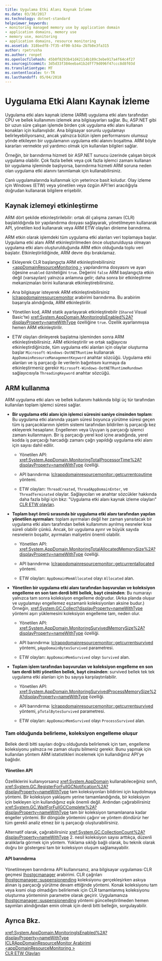 ```yaml
---
title: Uygulama Etki Alanı Kaynak İzleme
ms.date: 03/30/2017
ms.technology: dotnet-standard
helpviewer_keywords:
- monitoring managed memory use by application domain
- application domains, memory use
- memory use, monitoring
- application domains, resource monitoring
ms.assetid: 318bedf8-7f35-4f00-b34a-2b7b8e3fa315
author: rpetrusha
ms.author: ronpet
ms.openlocfilehash: 45b0f8293b41d42114b189c3ebe917a4f64c4f27
ms.sourcegitcommit: 3d5d33f384eeba41b2dff79d096f47ccc8d8f03d
ms.translationtype: MT
ms.contentlocale: tr-TR
ms.lasthandoff: 05/04/2018
---
```

# <a name="application-domain-resource-monitoring"></a>Uygulama Etki Alanı Kaynak İzleme
Uygulama etki alanı kaynak izleme (ARM) uygulama etki alanı tarafından CPU ve bellek kullanımını izlemek ana bilgisayarları sağlar. Bu, ASP.NET gibi bir uzun süre çalışan işlemde birden çok uygulama etki alanı kullanan konakları için kullanışlıdır. Ana bilgisayar sorunlu uygulamayı belirleyebiliyorsanız, ancak yalnızca bütün işlem performansını olumsuz yönde etkileyen bir uygulamanın uygulama etki alanını boşaltma. ARM böyle kararları vermekte yol yardımcı olmak için kullanılan bilgileri sağlar.  
  
 Örneğin, bir barındırma hizmeti bir ASP.NET sunucu üzerinde çalışan birçok uygulama olabilir. Çok fazla bellek veya çok fazla işlemci zamanı kullanan bir uygulama işleminde başlıyorsa, barındırma hizmeti ARM soruna neden olan uygulama etki alanını tanımlamak için kullanabilirsiniz.  
  
 Canlı uygulamalarında kullanmak için yeterince basit koludur. Olay izleme için Windows (ETW) veya yönetilen veya özgün API'leri aracılığıyla doğrudan kullanarak bilgilere erişebilir.  
  
## <a name="enabling-resource-monitoring"></a>Kaynak izlemeyi etkinleştirme  
 ARM dört şekilde etkinleştirilebilir: ortak dil çalışma zamanı (CLR) başlatıldığında bir yapılandırma dosyası sağlayarak, yönetilmeyen kullanarak API, yönetilen kod kullanarak veya ARM ETW olayları dinleme barındırma.  
  
 ARM etkin olarak işlemdeki tüm uygulama etki alanları veri toplamaya başlar. Uygulama etki alanı ARM etkinleştirilmeden önce oluşturulduysa olmayan uygulama etki alanı oluşturulduğunda ARM etkin olduğunda toplu veri başlatır. Etkinleştirildiğinde, ARM devre dışı bırakılamaz.  
  
-   Ekleyerek CLR başlangıçta ARM etkinleştirebilirsiniz [ \<appDomainResourceMonitoring >](../../../docs/framework/configure-apps/file-schema/runtime/appdomainresourcemonitoring-element.md) yapılandırma dosyasını ve ayarı öğesine `enabled` özniteliğini `true`. Değerini `false` ARM başlangıçta etkin değil (varsayılan) yalnızca anlamına gelir; daha sonra bir etkinleştirme mekanizmaları birini kullanarak etkinleştirebilirsiniz.  
  
-   Ana bilgisayar isteyerek ARM etkinleştirebilirsiniz [Iclrappdomainresourcemonitor](../../../docs/framework/unmanaged-api/hosting/iclrappdomainresourcemonitor-interface.md) arabirimi barındırma. Bu arabirim başarıyla alındığında, ARM etkinleştirilir.  
  
-   Yönetilen kod, ARM statik ayarlayarak etkinleştirebilir (`Shared` Visual Basic'te) <xref:System.AppDomain.MonitoringIsEnabled%2A?displayProperty=nameWithType> özelliğine `true`. Özellik ayarlanmışsa hemen ARM etkinleştirilir.  
  
-   ETW olayları dinleyerek başlatma işleminden sonra ARM etkinleştirebilirsiniz. ARM etkinleştirilir ve ortak sağlayıcısı etkinleştirdiğinizde, tüm uygulama etki alanları için olaylar oluşturma başlar `Microsoft-Windows-DotNETRuntime` kullanarak `AppDomainResourceManagementKeyword` anahtar sözcüğü. Uygulama etki alanları ve iş parçacığı ile verilerin bağıntısını kurmaya da etkinleştirmeniz gerekir `Microsoft-Windows-DotNETRuntimeRundown` sağlayıcısıyla `ThreadingKeyword` anahtar sözcüğü.  
  
## <a name="using-arm"></a>ARM kullanma  
 ARM uygulama etki alanı ve bellek kullanımı hakkında bilgi üç tür tarafından kullanılan toplam işlemci süresi sağlar.  
  
-   **Bir uygulama etki alanı için işlemci süresini saniye cinsinden toplam**: Bu uygulama etki alanında yaşam süresi boyunca yürütme süresi geçen tüm iş parçacıklarının işletim sistemi tarafından bildirilen iş parçacığı kez ekleyerek hesaplanır. Engellenen veya Uyuyan iş parçacığı işlemci zamanı kullanmayın. Bir iş parçacığı yerel kod içine aradığında, yerel kodda iş parçacığı harcadığı zamanı çağrı yapıldığı uygulama etki alanı için sayısı dahil edilir.  
  
    -   Yönetilen API: <xref:System.AppDomain.MonitoringTotalProcessorTime%2A?displayProperty=nameWithType> özelliği.  
  
    -   API barındırma: [Iclrappdomainresourcemonitor::getcurrentcputime](../../../docs/framework/unmanaged-api/hosting/iclrappdomainresourcemonitor-getcurrentcputime-method.md) yöntemi.  
  
    -   ETW olayları: `ThreadCreated`, `ThreadAppDomainEnter`, ve `ThreadTerminated` olaylar. Sağlayıcıları ve anahtar sözcükler hakkında daha fazla bilgi için bkz: "Uygulama etki alanı kaynak izleme olayları" [CLR ETW olayları](../../../docs/framework/performance/clr-etw-events.md).  
  
-   **Toplam bayt ömrü sırasında bir uygulama etki alanı tarafından yapılan yönetilen ayırmaları**: toplam ayırmaları değil her zaman yansıtacak bir uygulama etki alanı tarafından bellek kullanımını ayrılmış nesneler kısa süreli olabilir çünkü. Ancak, bir uygulama ayırır ve büyük sayıda nesnelerin boşaltır, ayırmaları maliyetini önemli olabilir.  
  
    -   Yönetilen API: <xref:System.AppDomain.MonitoringTotalAllocatedMemorySize%2A?displayProperty=nameWithType> özelliği.  
  
    -   API barındırma: [Iclrappdomainresourcemonitor::getcurrentallocated](../../../docs/framework/unmanaged-api/hosting/iclrappdomainresourcemonitor-getcurrentallocated-method.md) yöntemi.  
  
    -   ETW olayları: `AppDomainMemAllocated` olayı `Allocated` alan.  
  
-   **Yönetilen bir uygulama etki alanı tarafından başvurulan ve koleksiyon engelleme en son tam derdi bitti bellek, bayt cinsinden**: Bu numarayı yalnızca tam sonra koleksiyon engelleme doğrudur. (Arka planda oluşur ve uygulamayı engellemez eşzamanlı koleksiyonları aksine budur.) Örneğin, <xref:System.GC.Collect?displayProperty=nameWithType> yöntemi aşırı yüklemesini koleksiyon engelleme tam, neden olur.  
  
    -   Yönetilen API: <xref:System.AppDomain.MonitoringSurvivedMemorySize%2A?displayProperty=nameWithType> özelliği.  
  
    -   API barındırma: [Iclrappdomainresourcemonitor::getcurrentsurvived](../../../docs/framework/unmanaged-api/hosting/iclrappdomainresourcemonitor-getcurrentsurvived-method.md) yöntemi, `pAppDomainBytesSurvived` parametresi.  
  
    -   ETW olayları: `AppDomainMemSurvived` olayı `Survived` alan.  
  
-   **Toplam işlem tarafından başvurulan ve koleksiyon engelleme en son tam derdi bitti yönetilen bellek, bayt cinsinden**: survived bellek tek tek uygulama etki alanları için bu sayıya karşılaştırılabilir.  
  
    -   Yönetilen API: <xref:System.AppDomain.MonitoringSurvivedProcessMemorySize%2A?displayProperty=nameWithType> özelliği.  
  
    -   API barındırma: [Iclrappdomainresourcemonitor::getcurrentsurvived](../../../docs/framework/unmanaged-api/hosting/iclrappdomainresourcemonitor-getcurrentsurvived-method.md) yöntemi, `pTotalBytesSurvived` parametresi.  
  
    -   ETW olayları: `AppDomainMemSurvived` olayı `ProcessSurvived` alan.  
  
### <a name="determining-when-a-full-blocking-collection-occurs"></a>Tam olduğunda belirleme, koleksiyon engelleme oluşur  
 Bellek derdi bitti sayıları doğru olduğunda belirlemek için tam, engelleme koleksiyonu yalnızca ne zaman oluştu bilmeniz gerekir. Bunu yapmak için kullanılan yöntem ARM istatistikleri incelemek için kullandığınız API'ye bağlıdır.  
  
#### <a name="managed-api"></a>Yönetilen API  
 Özelliklerini kullanıyorsanız <xref:System.AppDomain> kullanabileceğiniz sınıfı, <xref:System.GC.RegisterForFullGCNotification%2A?displayProperty=nameWithType> tam koleksiyonları bildirimi için kaydolmaya yöntemi. Bir koleksiyon yaklaşımı yerine tamamlandığında, bir koleksiyon için bekleyen için kullandığınız eşik önemli değil. Ardından çağırabilirsiniz <xref:System.GC.WaitForFullGCComplete%2A?displayProperty=nameWithType> tam bir koleksiyon tamamlanana kadar engeller yöntemi. Bir döngüde yöntemini çağırır ve yöntem döndürür her tüm gerekli analiz etmez bir iş parçacığı oluşturabilirsiniz.  
  
 Alternatif olarak, çağırabilirsiniz <xref:System.GC.CollectionCount%2A?displayProperty=nameWithType> 2. nesil koleksiyon sayısı arttıkça, düzenli aralıklarla görmek için yöntem. Yoklama sıklığı bağlı olarak, bu teknik olarak doğru bir göstergesi tam bir koleksiyon oluşum sağlamayabilir.  
  
#### <a name="hosting-api"></a>API barındırma  
 Yönetilmeyen barındırma API kullanırsanız, ana bilgisayar uygulaması CLR geçmesi [Ihostgcmanager](../../../docs/framework/unmanaged-api/hosting/ihostgcmanager-interface.md) arabirimi. CLR çağrıları [Ihostgcmanager::suspensionending](../../../docs/framework/unmanaged-api/hosting/ihostgcmanager-suspensionending-method.md) koleksiyonu gerçekleşirken askıya alınan iş parçacığı yürütme devam ettiğinde yöntemi. Konak koleksiyonu tam veya kısmi olup olmadığını belirlemek için CLR tamamlanmış koleksiyonu oluşturma yönteminin parametre olarak geçirir. Uygulamanıza [Ihostgcmanager::suspensionending](../../../docs/framework/unmanaged-api/hosting/ihostgcmanager-suspensionending-method.md) yöntemi güncelleştirilmeden hemen sayımları alındığından emin olmak için derdi bitti belleğin, sorgulayabilir.  
  
## <a name="see-also"></a>Ayrıca Bkz.  
 <xref:System.AppDomain.MonitoringIsEnabled%2A?displayProperty=nameWithType>  
 [ICLRAppDomainResourceMonitor Arabirimi](../../../docs/framework/unmanaged-api/hosting/iclrappdomainresourcemonitor-interface.md)  
 [\<appDomainResourceMonitoring >](../../../docs/framework/configure-apps/file-schema/runtime/appdomainresourcemonitoring-element.md)  
 [CLR ETW Olayları](../../../docs/framework/performance/clr-etw-events.md)
